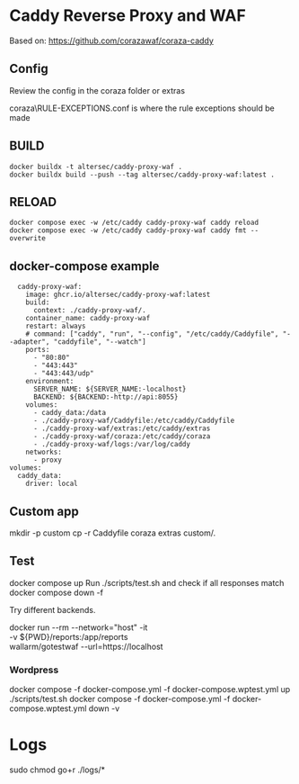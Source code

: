 # Caddy Reverse Proxy and WAF

Based on:
https://github.com/corazawaf/coraza-caddy

## Config

Review the config in the coraza folder or extras

coraza\RULE-EXCEPTIONS.conf is where the rule exceptions should be made

## BUILD
```
docker buildx -t altersec/caddy-proxy-waf .
docker buildx build --push --tag altersec/caddy-proxy-waf:latest .
```

## RELOAD
```
docker compose exec -w /etc/caddy caddy-proxy-waf caddy reload
docker compose exec -w /etc/caddy caddy-proxy-waf caddy fmt --overwrite
```

## docker-compose example
```
  caddy-proxy-waf:
    image: ghcr.io/altersec/caddy-proxy-waf:latest
    build:
      context: ./caddy-proxy-waf/.
    container_name: caddy-proxy-waf
    restart: always
    # command: ["caddy", "run", "--config", "/etc/caddy/Caddyfile", "--adapter", "caddyfile", "--watch"]
    ports:
      - "80:80"
      - "443:443"
      - "443:443/udp"
    environment:
      SERVER_NAME: ${SERVER_NAME:-localhost}
      BACKEND: ${BACKEND:-http://api:8055}
    volumes:
      - caddy_data:/data
      - ./caddy-proxy-waf/Caddyfile:/etc/caddy/Caddyfile
      - ./caddy-proxy-waf/extras:/etc/caddy/extras
      - ./caddy-proxy-waf/coraza:/etc/caddy/coraza
      - ./caddy-proxy-waf/logs:/var/log/caddy
    networks:
      - proxy
volumes:
  caddy_data:
    driver: local

```

## Custom app

mkdir -p custom
cp -r Caddyfile coraza extras custom/.

## Test

docker compose up
Run ./scripts/test.sh and check if all responses match
docker compose down -f

Try different backends.

docker run --rm --network="host" -it \
-v ${PWD}/reports:/app/reports \
wallarm/gotestwaf --url=https://localhost

### Wordpress
docker compose -f docker-compose.yml -f docker-compose.wptest.yml up
./scripts/test.sh
docker compose -f docker-compose.yml -f docker-compose.wptest.yml down -v

# Logs

sudo chmod go+r ./logs/*